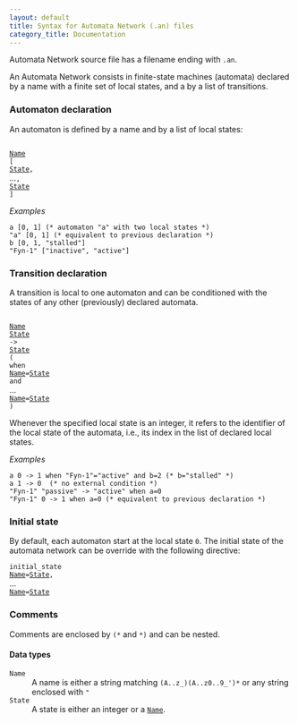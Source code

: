 ```yaml
---
layout: default
title: Syntax for Automata Network (.an) files
category_title: Documentation
---
```


Automata Network source file has a filename ending with `.an`.

An Automata Network consists in finite-state machines (automata) declared by a
name with a finite set of local states, and a by a list of transitions.

### Automaton declaration

An automaton is defined by a name and by a list of local states:

<p>
<code>
<a href="t_name" class="type">Name</a>
[
<a href="t_state" class="type">State</a>,
</code>...<code>,
<a href="t_state" class="type">State</a>
]
</code>
</p>

*Examples*

```
a [0, 1] (* automaton "a" with two local states *)
"a" [0, 1] (* equivalent to previous declaration *)
b [0, 1, "stalled"]
"Fyn-1" ["inactive", "active"]
```

### Transition declaration

A transition is local to one automaton and can be conditioned with the states of
any other (previously) declared automata.

<p>
<code>
<a href="t_name" class="type">Name</a>
<a href="t_state" class="type">State</a>
->
<a href="t_state" class="type">State</a>
<span class="syn_opt">(</span>
when
<a href="t_name" class="type">Name</a>=<a href="t_state" class="type">State</a>
and
</code>...<code>
<a href="t_name" class="type">Name</a>=<a href="t_state" class="type">State</a>
<span class="syn_opt">)</span>
</code>
</p>

Whenever the specified local state is an integer, it refers to the identifier of
the local state of the automata, i.e., its index in the list of declared local
states.


*Examples*

```
a 0 -> 1 when "Fyn-1"="active" and b=2 (* b="stalled" *)
a 1 -> 0  (* no external condition *)
"Fyn-1" "passive" -> "active" when a=0
"Fyn-1" 0 -> 1 when a=0 (* equivalent to previous declaration *)
```

### Initial state

By default, each automaton start at the local state <code>0</code>.
The initial state of the automata network can be override with the following
directive:

<p>
<code>initial_state 
<a href="t_name" class="type">Name</a>=<a href="t_state" class="type">State</a>,
</code>...<code>
<a href="t_name" class="type">Name</a>=<a href="t_state" class="type">State</a>
</code>
</p>


### Comments

Comments are enclosed by `(*` and `*)` and can be nested.


#### Data types
<dl>
<dt><code><a name="t_name"></a>Name</code></dt>
<dd>A name is either a string matching <code>(A..z_)(A..z0..9_')*</code>
or any string enclosed with <code>"</code></dd>
<dt><code><a name="t_state"></a>State</code></dt>
<dd>A state is either an integer or a
<code><a href="t_name" class="type">Name</a></code>.
</dd>
</dl>

